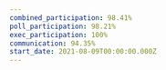 ```yaml
---
combined_participation: 98.41%
poll_participation: 98.21%
exec_participation: 100%
communication: 94.35%
start_date: 2021-08-09T00:00:00.000Z
---
```

